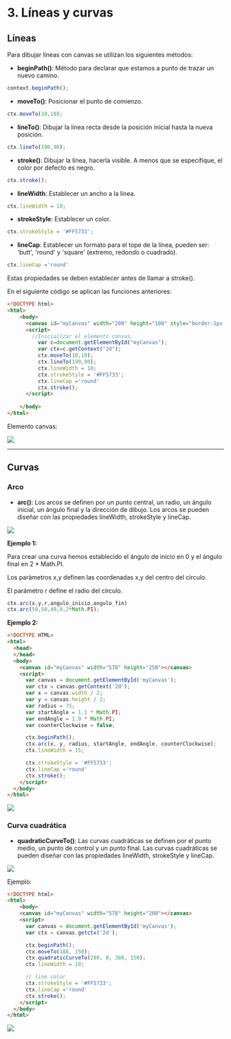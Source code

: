 
# 3. Líneas y curvas

## Líneas

Para dibujar líneas con canvas se utilizan los siguientes métodos:

- **beginPath()**: Método para declarar que estamos a punto de trazar un nuevo camino.

```javascript
context.beginPath();
```

- **moveTo()**: Posicionar el punto de comienzo.

```javascript
ctx.moveTo(10,10);
```

- **lineTo()**: Dibujar la línea recta desde la posición inicial hasta la nueva posición.

```javascript
ctx.lineTo(190,90);
```

- **stroke()**: Dibujar la línea, hacerla visible. A menos que se especifique, el color por defecto es negro.

```javascript
ctx.stroke();
```

- **lineWidth**: Establecer un ancho a la línea. 

```javascript
ctx.lineWidth = 10;
```

- **strokeStyle**: Establecer un color.

```javascript
ctx.strokeStyle = '#FF5733';
```

- **lineCap**: Establecer un formato para el tope de la línea, pueden ser: 'butt', 'round' y 'square' (extremo, redondo o cuadrado).

```javascript
ctx.lineCap ='round'
```

Estas propiedades se deben establecer antes de llamar a stroke().



En el siguiente código se aplican las funciones anteriores:

```html
<!DOCTYPE html>
<html>
    <body>
      <canvas id="myCanvas" width="200" height="100" style="border:1px solid #d3d3d3;">
      <script>
        //Inicializar el elemento canvas.
          var c=document.getElementById("myCanvas");
          var ctx=c.getContext("2d");
          ctx.moveTo(10,10);
          ctx.lineTo(190,90);
          ctx.lineWidth = 10;
          ctx.strokeStyle = '#FF5733';
          ctx.lineCap ='round'
          ctx.stroke();
      </script>
        
    </body>
</html>
```

Elemento canvas:

![](https://s17.postimg.org/apm05d5kf/linea_canvas.png)


------------

## Curvas

### Arco

- **arc()**: Los arcos se definen por un punto central, un radio, un ángulo inicial, un ángulo final y la dirección de dibujo. 
Los arcos se pueden diseñar con las propiedades lineWidth, strokeStyle y lineCap.

![](http://www.html5canvastutorials.com/demos/tutorials/html5-canvas-arcs/html5-canvas-arcs-diagram.png)

**Ejemplo 1:**

Para crear una curva hemos establecido el ángulo de inicio en 0 y el ángulo final en 2 * Math.PI. 

Los parámetros x,y definen las coordenadas x,y del centro del círculo. 

El parámetro r define el radio del círculo.

```javascript
ctx.arc(x,y,r,angulo_inicio,angulo_fin)
ctx.arc(50,50,40,0,2*Math.PI);
```


**Ejemplo 2:**

```html
<!DOCTYPE HTML>
<html>
  <head>
  </head>
  <body>
    <canvas id="myCanvas" width="578" height="250"></canvas>
    <script>
      var canvas = document.getElementById('myCanvas');
      var ctx = canvas.getContext('2d');
      var x = canvas.width / 2;
      var y = canvas.height / 2;
      var radius = 75;
      var startAngle = 1.1 * Math.PI;
      var endAngle = 1.9 * Math.PI;
      var counterClockwise = false;

      ctx.beginPath();
      ctx.arc(x, y, radius, startAngle, endAngle, counterClockwise);
      ctx.lineWidth = 15;

      ctx.strokeStyle = '#FF5733';
      ctx.lineCap ='round'
      ctx.stroke();
    </script>
  </body>
</html>
```

![](https://s15.postimg.org/4qa3wn0vv/arco.png)



### Curva cuadrática

- **quadraticCurveTo()**: Las curvas cuadráticas se definen por el punto medio, 
un punto de control y un punto final. 
Las curvas cuadráticas se pueden diseñar con las propiedades lineWidth, strokeStyle y lineCap.


![](http://www.html5canvastutorials.com/demos/tutorials/html5-canvas-quadratic-curves/html5-canvas-quadratic-curves-diagram.png)



Ejemplo:

```html
<!DOCTYPE html>
<html>
    <body>
    <canvas id="myCanvas" width="578" height="200"></canvas>
    <script>
      var canvas = document.getElementById('myCanvas');
      var ctx = canvas.getctx('2d');

      ctx.beginPath();
      ctx.moveTo(188, 150);
      ctx.quadraticCurveTo(288, 0, 388, 150);
      ctx.lineWidth = 10;

      // line color
      ctx.strokeStyle = '#FF5733';
      ctx.lineCap ='round'
      ctx.stroke();
    </script>
  </body>
</html>
```


![](https://s17.postimg.org/3wuov6ngf/cuadratica.png)
